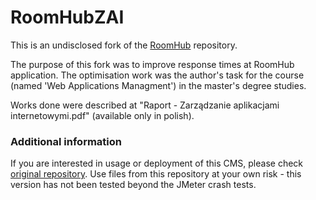 # RoomHubZAI

This is an undisclosed fork of the [RoomHub](https://github.com/kayozelke/RoomHub) repository. 

The purpose of this fork was to improve response times at RoomHub application. The optimisation work was the author's task for the course (named 'Web Applications Managment') in the master's degree studies.

Works done were described at "Raport - Zarządzanie aplikacjami internetowymi.pdf" (available only in polish).


### Additional information

If you are interested in usage or deployment of this CMS, please check [original repository](https://github.com/kayozelke/RoomHub). Use files from this repository at your own risk - this version has not been tested beyond the JMeter crash tests.
